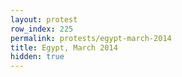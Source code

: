 ```yaml
---
layout: protest
row_index: 225
permalink: protests/egypt-march-2014
title: Egypt, March 2014
hidden: true
---
```

